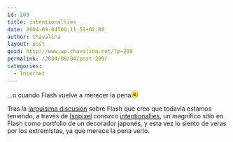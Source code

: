 ```yaml
---
id: 209
title: intentionallies
date: 2004-09-04T00:11:51+02:00
author: Chavalina
layout: post
guid: http://www.wp.chavalina.net/?p=209
permalink: /2004/09/04/post-209/
categories:
  - Internet
---
```

…o cuando Flash vuelve a merecer la pena![emo](/imagenes/emoticonos/risa.gif) 

Tras la <a href="http://www.chavalina.net/comentar.php?idpost=201" target=&prime;_blank&prime;>largu&iacute;sima discusión</a> sobre Flash que creo que todav&iacute;a estamos teniendo, a través de <a href="http://www.isopixel.net/archives/001959.html" target="_blank">Isopixel</a> conozco <a href="http://www.intentionallies.co.jp/" target="_blank">intentionallies</a>, un magnifico sitio en Flash como portfolio de un decorador japonés, y esta vez lo siento de veras por los extremistas, ya que merece la pena verlo.
